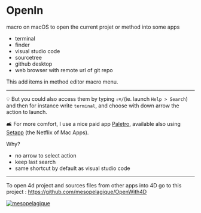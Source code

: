 # OpenIn

macro on macOS to open the current projet or method into some apps

- terminal
- finder
- visual studio code
- sourcetree
- github desktop
- web browser with remote url of git repo

This add items in method editor macro menu.

---

💡 But you could also access them by typing `⇧⌘/`(ie. launch `Help > Search`) and then for instance write `terminal`, and choose with down arrow the action to launch.

🛋 For more comfort, I use a nice paid app [Paletro](https://appmakes.io/paletro), available also using [Setapp](https://go.setapp.com/invite/neko4) (the Netflix of Mac Apps).

Why?
- no arrow to select action
- keep last search
- same shortcut by default as visual studio code

---

To open 4d project and sources files from other apps into 4D go to this project : https://github.com/mesopelagique/OpenWith4D

[<img src="https://mesopelagique.github.io/quatred.png" alt="mesopelagique"/>](https://mesopelagique.github.io/)
